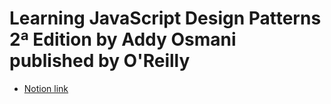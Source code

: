 # Learning JavaScript Design Patterns 2ª Edition by Addy Osmani published by O'Reilly

- [Notion link](https://www.notion.so/Learning-JavaScript-Design-Patterns-Second-Edition-by-Addy-Osmani-published-by-O-Reilly-28f37ed6948080f4a763e87ae12e119a)
